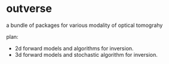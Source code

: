 # outverse
a bundle of packages for various modality of optical tomograhy

plan:

- 2d forward models and algorithms for inversion.
- 3d forward models and stochastic algorithm for inversion.
